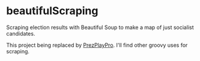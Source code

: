 # beautifulScraping
Scraping election results with Beautiful Soup to make a map of just socialist candidates.

This project being replaced by [PrezPlayPro](https://github.com/jotasprout/prezPlayPro). I'll find other groovy uses for scraping.
